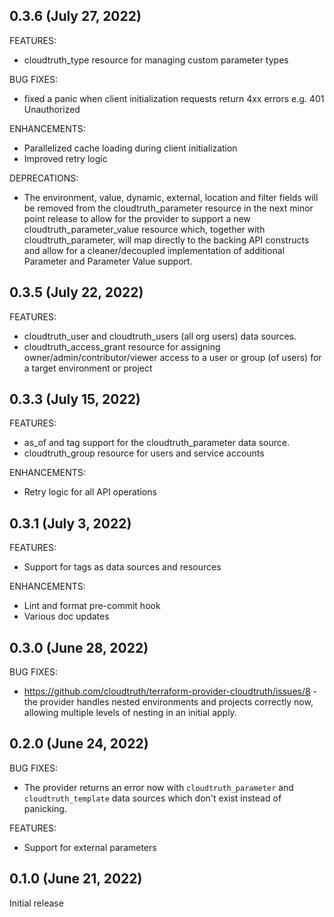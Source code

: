 ## 0.3.6 (July 27, 2022)

FEATURES:
* cloudtruth_type resource for managing custom parameter types

BUG FIXES:
* fixed a panic when client initialization requests return 4xx errors e.g. 401 Unauthorized

ENHANCEMENTS:
* Parallelized cache loading during client initialization
* Improved retry logic

DEPRECATIONS:
* The environment, value, dynamic, external, location and filter fields will be removed from the cloudtruth_parameter resource in the next minor point release to allow for the provider to support a new cloudtruth_parameter_value resource which, together with cloudtruth_parameter, will map directly to the backing API constructs and allow for a cleaner/decoupled implementation of additional Parameter and Parameter Value support.

## 0.3.5 (July 22, 2022)

FEATURES:
* cloudtruth_user and cloudtruth_users (all org users) data sources.
* cloudtruth_access_grant resource for assigning owner/admin/contributor/viewer access to
a user or group (of users) for a target environment or project

## 0.3.3 (July 15, 2022)

FEATURES:

* as_of and tag support for the cloudtruth_parameter data source.
* cloudtruth_group resource for users and service accounts

ENHANCEMENTS:

* Retry logic for all API operations

## 0.3.1 (July 3, 2022)

FEATURES:

* Support for tags as data sources and resources

ENHANCEMENTS:

* Lint and format pre-commit hook
* Various doc updates

## 0.3.0 (June 28, 2022)

BUG FIXES:

* https://github.com/cloudtruth/terraform-provider-cloudtruth/issues/8 - the provider handles nested environments and projects correctly now, allowing multiple levels of nesting in an initial apply.


## 0.2.0 (June 24, 2022)

BUG FIXES:

* The provider returns an error now with `cloudtruth_parameter` and `cloudtruth_template` data sources which don't exist instead of panicking.

FEATURES:

* Support for external parameters


## 0.1.0 (June 21, 2022)

Initial release

